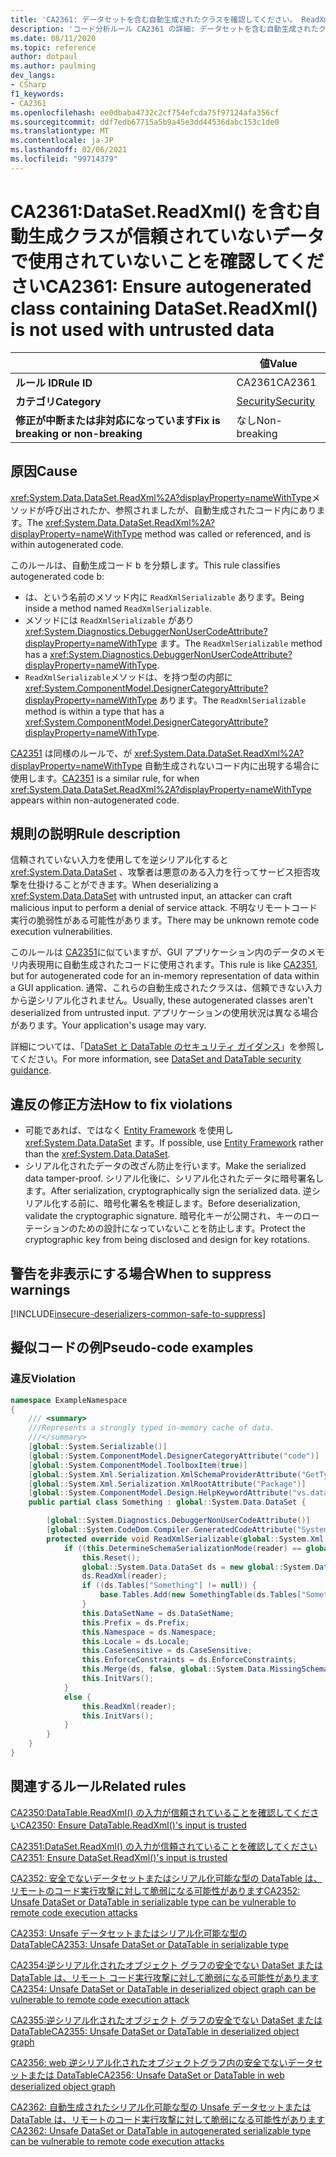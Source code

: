 ```yaml
---
title: 'CA2361: データセットを含む自動生成されたクラスを確認してください。 ReadXml () は、信頼されていないデータでは使用されません (コード分析)'
description: 'コード分析ルール CA2361 の詳細: データセットを含む自動生成されたクラスを確認します。 ReadXml () は、信頼されていないデータでは使用されません'
ms.date: 08/11/2020
ms.topic: reference
author: dotpaul
ms.author: paulming
dev_langs:
- CSharp
f1_keywords:
- CA2361
ms.openlocfilehash: ee0dbaba4732c2cf754efcda75f97124afa356cf
ms.sourcegitcommit: ddf7edb67715a5b9a45e3dd44536dabc153c1de0
ms.translationtype: MT
ms.contentlocale: ja-JP
ms.lasthandoff: 02/06/2021
ms.locfileid: "99714379"
---
```

# <a name="ca2361-ensure-autogenerated-class-containing-datasetreadxml-is-not-used-with-untrusted-data"></a><span data-ttu-id="804f7-103">CA2361:DataSet.ReadXml() を含む自動生成クラスが信頼されていないデータで使用されていないことを確認してください</span><span class="sxs-lookup"><span data-stu-id="804f7-103">CA2361: Ensure autogenerated class containing DataSet.ReadXml() is not used with untrusted data</span></span>

| | <span data-ttu-id="804f7-104">値</span><span class="sxs-lookup"><span data-stu-id="804f7-104">Value</span></span> |
|-|-|
| <span data-ttu-id="804f7-105">**ルール ID**</span><span class="sxs-lookup"><span data-stu-id="804f7-105">**Rule ID**</span></span> |<span data-ttu-id="804f7-106">CA2361</span><span class="sxs-lookup"><span data-stu-id="804f7-106">CA2361</span></span>|
| <span data-ttu-id="804f7-107">**カテゴリ**</span><span class="sxs-lookup"><span data-stu-id="804f7-107">**Category**</span></span> |[<span data-ttu-id="804f7-108">Security</span><span class="sxs-lookup"><span data-stu-id="804f7-108">Security</span></span>](security-warnings.md)|
| <span data-ttu-id="804f7-109">**修正が中断または非対応になっています**</span><span class="sxs-lookup"><span data-stu-id="804f7-109">**Fix is breaking or non-breaking**</span></span> |<span data-ttu-id="804f7-110">なし</span><span class="sxs-lookup"><span data-stu-id="804f7-110">Non-breaking</span></span>|

## <a name="cause"></a><span data-ttu-id="804f7-111">原因</span><span class="sxs-lookup"><span data-stu-id="804f7-111">Cause</span></span>

<span data-ttu-id="804f7-112"><xref:System.Data.DataSet.ReadXml%2A?displayProperty=nameWithType>メソッドが呼び出されたか、参照されましたが、自動生成されたコード内にあります。</span><span class="sxs-lookup"><span data-stu-id="804f7-112">The <xref:System.Data.DataSet.ReadXml%2A?displayProperty=nameWithType> method was called or referenced, and is within autogenerated code.</span></span>

<span data-ttu-id="804f7-113">このルールは、自動生成コード b を分類します。</span><span class="sxs-lookup"><span data-stu-id="804f7-113">This rule classifies autogenerated code b:</span></span>

- <span data-ttu-id="804f7-114">は、という名前のメソッド内に `ReadXmlSerializable` あります。</span><span class="sxs-lookup"><span data-stu-id="804f7-114">Being inside a method named `ReadXmlSerializable`.</span></span>
- <span data-ttu-id="804f7-115">メソッドには `ReadXmlSerializable` があり <xref:System.Diagnostics.DebuggerNonUserCodeAttribute?displayProperty=nameWithType> ます。</span><span class="sxs-lookup"><span data-stu-id="804f7-115">The `ReadXmlSerializable` method has a <xref:System.Diagnostics.DebuggerNonUserCodeAttribute?displayProperty=nameWithType>.</span></span>
- <span data-ttu-id="804f7-116">`ReadXmlSerializable`メソッドは、を持つ型の内部に <xref:System.ComponentModel.DesignerCategoryAttribute?displayProperty=nameWithType> あります。</span><span class="sxs-lookup"><span data-stu-id="804f7-116">The `ReadXmlSerializable` method is within a type that has a <xref:System.ComponentModel.DesignerCategoryAttribute?displayProperty=nameWithType>.</span></span>

<span data-ttu-id="804f7-117">[CA2351](ca2351.md) は同様のルールで、が <xref:System.Data.DataSet.ReadXml%2A?displayProperty=nameWithType> 自動生成されないコード内に出現する場合に使用します。</span><span class="sxs-lookup"><span data-stu-id="804f7-117">[CA2351](ca2351.md) is a similar rule, for when <xref:System.Data.DataSet.ReadXml%2A?displayProperty=nameWithType> appears within non-autogenerated code.</span></span>

## <a name="rule-description"></a><span data-ttu-id="804f7-118">規則の説明</span><span class="sxs-lookup"><span data-stu-id="804f7-118">Rule description</span></span>

<span data-ttu-id="804f7-119">信頼されていない入力を使用してを逆シリアル化すると <xref:System.Data.DataSet> 、攻撃者は悪意のある入力を行ってサービス拒否攻撃を仕掛けることができます。</span><span class="sxs-lookup"><span data-stu-id="804f7-119">When deserializing a <xref:System.Data.DataSet> with untrusted input, an attacker can craft malicious input to perform a denial of service attack.</span></span> <span data-ttu-id="804f7-120">不明なリモートコード実行の脆弱性がある可能性があります。</span><span class="sxs-lookup"><span data-stu-id="804f7-120">There may be unknown remote code execution vulnerabilities.</span></span>

<span data-ttu-id="804f7-121">このルールは [CA2351](ca2351.md)に似ていますが、GUI アプリケーション内のデータのメモリ内表現用に自動生成されたコードに使用されます。</span><span class="sxs-lookup"><span data-stu-id="804f7-121">This rule is like [CA2351](ca2351.md), but for autogenerated code for an in-memory representation of data within a GUI application.</span></span> <span data-ttu-id="804f7-122">通常、これらの自動生成されたクラスは、信頼できない入力から逆シリアル化されません。</span><span class="sxs-lookup"><span data-stu-id="804f7-122">Usually, these autogenerated classes aren't deserialized from untrusted input.</span></span> <span data-ttu-id="804f7-123">アプリケーションの使用状況は異なる場合があります。</span><span class="sxs-lookup"><span data-stu-id="804f7-123">Your application's usage may vary.</span></span>

<span data-ttu-id="804f7-124">詳細については、「[DataSet と DataTable のセキュリティ ガイダンス](../../../framework/data/adonet/dataset-datatable-dataview/security-guidance.md)」を参照してください。</span><span class="sxs-lookup"><span data-stu-id="804f7-124">For more information, see [DataSet and DataTable security guidance](../../../framework/data/adonet/dataset-datatable-dataview/security-guidance.md).</span></span>

## <a name="how-to-fix-violations"></a><span data-ttu-id="804f7-125">違反の修正方法</span><span class="sxs-lookup"><span data-stu-id="804f7-125">How to fix violations</span></span>

- <span data-ttu-id="804f7-126">可能であれば、ではなく [Entity Framework](/ef/) を使用し <xref:System.Data.DataSet> ます。</span><span class="sxs-lookup"><span data-stu-id="804f7-126">If possible, use [Entity Framework](/ef/) rather than the <xref:System.Data.DataSet>.</span></span>
- <span data-ttu-id="804f7-127">シリアル化されたデータの改ざん防止を行います。</span><span class="sxs-lookup"><span data-stu-id="804f7-127">Make the serialized data tamper-proof.</span></span> <span data-ttu-id="804f7-128">シリアル化後に、シリアル化されたデータに暗号署名します。</span><span class="sxs-lookup"><span data-stu-id="804f7-128">After serialization, cryptographically sign the serialized data.</span></span> <span data-ttu-id="804f7-129">逆シリアル化する前に、暗号化署名を検証します。</span><span class="sxs-lookup"><span data-stu-id="804f7-129">Before deserialization, validate the cryptographic signature.</span></span> <span data-ttu-id="804f7-130">暗号化キーが公開され、キーのローテーションのための設計になっていないことを防止します。</span><span class="sxs-lookup"><span data-stu-id="804f7-130">Protect the cryptographic key from being disclosed and design for key rotations.</span></span>

## <a name="when-to-suppress-warnings"></a><span data-ttu-id="804f7-131">警告を非表示にする場合</span><span class="sxs-lookup"><span data-stu-id="804f7-131">When to suppress warnings</span></span>

[!INCLUDE[insecure-deserializers-common-safe-to-suppress](~/includes/code-analysis/insecure-deserializers-common-safe-to-suppress.md)]

## <a name="pseudo-code-examples"></a><span data-ttu-id="804f7-132">擬似コードの例</span><span class="sxs-lookup"><span data-stu-id="804f7-132">Pseudo-code examples</span></span>

### <a name="violation"></a><span data-ttu-id="804f7-133">違反</span><span class="sxs-lookup"><span data-stu-id="804f7-133">Violation</span></span>

```csharp
namespace ExampleNamespace
{
    /// <summary>
    ///Represents a strongly typed in-memory cache of data.
    ///</summary>
    [global::System.Serializable()]
    [global::System.ComponentModel.DesignerCategoryAttribute("code")]
    [global::System.ComponentModel.ToolboxItem(true)]
    [global::System.Xml.Serialization.XmlSchemaProviderAttribute("GetTypedDataSetSchema")]
    [global::System.Xml.Serialization.XmlRootAttribute("Package")]
    [global::System.ComponentModel.Design.HelpKeywordAttribute("vs.data.DataSet")]
    public partial class Something : global::System.Data.DataSet {

        [global::System.Diagnostics.DebuggerNonUserCodeAttribute()]
        [global::System.CodeDom.Compiler.GeneratedCodeAttribute("System.Data.Design.TypedDataSetGenerator", "4.0.0.0")]
        protected override void ReadXmlSerializable(global::System.Xml.XmlReader reader) {
            if ((this.DetermineSchemaSerializationMode(reader) == global::System.Data.SchemaSerializationMode.IncludeSchema)) {
                this.Reset();
                global::System.Data.DataSet ds = new global::System.Data.DataSet();
                ds.ReadXml(reader);
                if ((ds.Tables["Something"] != null)) {
                    base.Tables.Add(new SomethingTable(ds.Tables["Something"]));
                }
                this.DataSetName = ds.DataSetName;
                this.Prefix = ds.Prefix;
                this.Namespace = ds.Namespace;
                this.Locale = ds.Locale;
                this.CaseSensitive = ds.CaseSensitive;
                this.EnforceConstraints = ds.EnforceConstraints;
                this.Merge(ds, false, global::System.Data.MissingSchemaAction.Add);
                this.InitVars();
            }
            else {
                this.ReadXml(reader);
                this.InitVars();
            }
        }
    }
}
```

## <a name="related-rules"></a><span data-ttu-id="804f7-134">関連するルール</span><span class="sxs-lookup"><span data-stu-id="804f7-134">Related rules</span></span>

[<span data-ttu-id="804f7-135">CA2350:DataTable.ReadXml() の入力が信頼されていることを確認してください</span><span class="sxs-lookup"><span data-stu-id="804f7-135">CA2350: Ensure DataTable.ReadXml()'s input is trusted</span></span>](ca2350.md)

[<span data-ttu-id="804f7-136">CA2351:DataSet.ReadXml() の入力が信頼されていることを確認してください</span><span class="sxs-lookup"><span data-stu-id="804f7-136">CA2351: Ensure DataSet.ReadXml()'s input is trusted</span></span>](ca2351.md)

[<span data-ttu-id="804f7-137">CA2352: 安全でないデータセットまたはシリアル化可能な型の DataTable は、リモートのコード実行攻撃に対して脆弱になる可能性があります</span><span class="sxs-lookup"><span data-stu-id="804f7-137">CA2352: Unsafe DataSet or DataTable in serializable type can be vulnerable to remote code execution attacks</span></span>](ca2352.md)

[<span data-ttu-id="804f7-138">CA2353: Unsafe データセットまたはシリアル化可能な型の DataTable</span><span class="sxs-lookup"><span data-stu-id="804f7-138">CA2353: Unsafe DataSet or DataTable in serializable type</span></span>](ca2353.md)

[<span data-ttu-id="804f7-139">CA2354:逆シリアル化されたオブジェクト グラフの安全でない DataSet または DataTable は、リモート コード実行攻撃に対して脆弱になる可能性があります</span><span class="sxs-lookup"><span data-stu-id="804f7-139">CA2354: Unsafe DataSet or DataTable in deserialized object graph can be vulnerable to remote code execution attack</span></span>](ca2354.md)

[<span data-ttu-id="804f7-140">CA2355:逆シリアル化されたオブジェクト グラフの安全でない DataSet または DataTable</span><span class="sxs-lookup"><span data-stu-id="804f7-140">CA2355: Unsafe DataSet or DataTable in deserialized object graph</span></span>](ca2355.md)

[<span data-ttu-id="804f7-141">CA2356: web 逆シリアル化されたオブジェクトグラフ内の安全でないデータセットまたは DataTable</span><span class="sxs-lookup"><span data-stu-id="804f7-141">CA2356: Unsafe DataSet or DataTable in web deserialized object graph</span></span>](ca2356.md)

[<span data-ttu-id="804f7-142">CA2362: 自動生成されたシリアル化可能な型の Unsafe データセットまたは DataTable は、リモートのコード実行攻撃に対して脆弱になる可能性があります</span><span class="sxs-lookup"><span data-stu-id="804f7-142">CA2362: Unsafe DataSet or DataTable in autogenerated serializable type can be vulnerable to remote code execution attacks</span></span>](ca2362.md)

